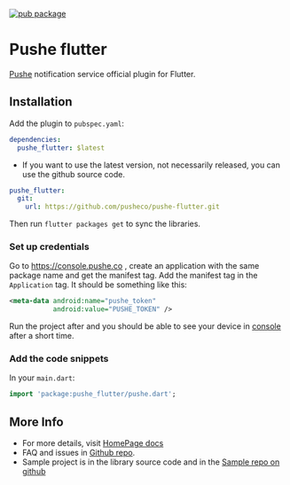 [![pub package](https://img.shields.io/pub/v/pushe_flutter)](https://pub.dartlang.org/packages/pushe_flutter)

# Pushe flutter

[Pushe](https://pushe.co) notification service official plugin for Flutter.

## Installation

Add the plugin to `pubspec.yaml`:

```yaml
dependencies:
  pushe_flutter: $latest
```
* If you want to use the latest version, not necessarily released, you can use the github source code.

```yaml
pushe_flutter:
  git:
    url: https://github.com/pusheco/pushe-flutter.git
```

Then run `flutter packages get` to sync the libraries.

### Set up credentials

Go to https://console.pushe.co , create an application with the same package name and get the manifest tag. Add the manifest tag in the `Application` tag. It should be something like this:

```xml
<meta-data android:name="pushe_token"
           android:value="PUSHE_TOKEN" />
```

Run the project after and you should be able to see your device in [console](https://console.pushe.co) after a short time.

### Add the code snippets

In your `main.dart`:

```dart
import 'package:pushe_flutter/pushe.dart';
```

## More Info

* For more details, visit [HomePage docs](https://docs.pushe.co/)
* FAQ and issues in [Github repo](https://github.com/pusheco/pushe-flutter/issues?q=is%3Aissue+).
* Sample project is in the library source code and in the [Sample repo on github](https://github.com/pusheco/pushe-flutter-sample)
